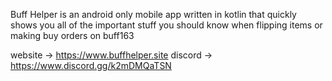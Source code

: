 Buff Helper is an android only mobile app written in kotlin
that quickly shows you all of the important stuff you should know
when flipping items or making buy orders on buff163


website -> https://www.buffhelper.site
discord -> https://www.discord.gg/k2mDMQaTSN
